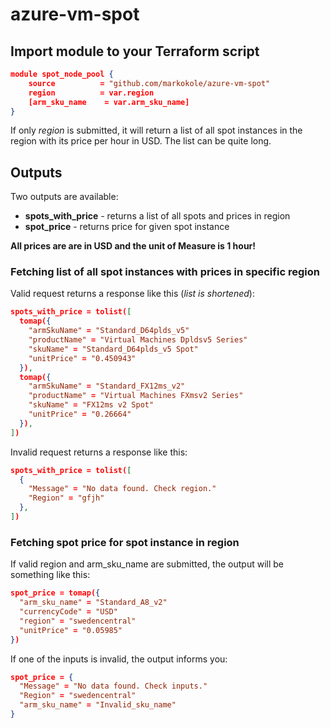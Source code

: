 # azure-vm-spot
 
## Import module to your Terraform script
```json
module spot_node_pool {
    source          = "github.com/markokole/azure-vm-spot"
    region          = var.region
    [arm_sku_name    = var.arm_sku_name]
}
```
If only *region* is submitted, it will return a list of all spot instances in the region with its price per hour in USD. The list can be quite long.

## Outputs

Two outputs are available:
- **spots_with_price** - returns a list of all spots and prices in region
- **spot_price** - returns price for given spot instance

**All prices are are in USD and the unit of Measure is 1 hour!**

### Fetching list of all spot instances with prices in specific region

Valid request returns a response like this (_list is shortened_):
```json
spots_with_price = tolist([
  tomap({
    "armSkuName" = "Standard_D64plds_v5"
    "productName" = "Virtual Machines Dpldsv5 Series"
    "skuName" = "Standard_D64plds_v5 Spot"
    "unitPrice" = "0.450943"
  }),
  tomap({
    "armSkuName" = "Standard_FX12ms_v2"
    "productName" = "Virtual Machines FXmsv2 Series"
    "skuName" = "FX12ms v2 Spot"
    "unitPrice" = "0.26664"
  }),
])
```


Invalid request returns a response like this:

```json
spots_with_price = tolist([
  {
    "Message" = "No data found. Check region."
    "Region" = "gfjh"
  },
])
```

### Fetching spot price for spot instance in region

If valid region and arm_sku_name are submitted, the output will be something like this:

```json
spot_price = tomap({
  "arm_sku_name" = "Standard_A8_v2"
  "currencyCode" = "USD"
  "region" = "swedencentral"
  "unitPrice" = "0.05985"
})
```

If one of the inputs is invalid, the output informs you:

```json
spot_price = {
  "Message" = "No data found. Check inputs."
  "Region" = "swedencentral"
  "arm_sku_name" = "Invalid_sku_name"
}
```